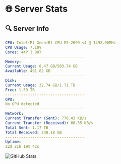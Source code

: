# 🌐 Server Stats
## 🔍 Server Info
```yaml
CPU: Intel(R) Xeon(R) CPU E5-2699 v4 @ 1492.06MHz
CPU Usage: 7.10%
Cores: 44P | 88T
-----------------------------------
Memory:
Current Usage: 8.47 GB/503.74 GB
Available: 491.82 GB
-----------------------------------
Disk:
Current Usage: 32.74 GB/1.71 TB
Free: 1.59 TB
-----------------------------------
GPU:
No GPU detected
-----------------------------------
Network:
Current Transfer (Sent): 770.43 KB/s
Current Transfer (Received): 66.55 KB/s
Total Sent: 1.17 TB
Total Received: 238.18 GB
-----------------------------------
Uptime:
22d 21h 19m 42s
```
![GitHub Stats](https://img.shields.io/badge/Updated-2025-05-12_14:28:30-blue)